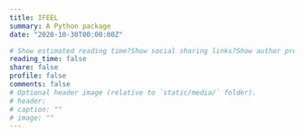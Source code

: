 ```yaml
---
title: IFEEL
summary: A Python package
date: "2020-10-30T00:00:00Z" 

# Show estimated reading time?Show social sharing links?Show author profile?Show comments?
reading_time: false  
share: false  
profile: false  
comments: false  
# Optional header image (relative to `static/media/` folder).
# header:  
# caption: ""  
# image: "" 
---
```

